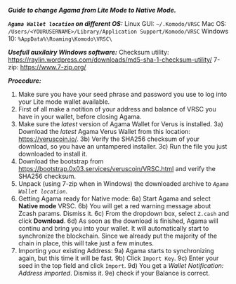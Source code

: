 __***Guide to change Agama from Lite Mode to Native Mode.***__

__*`Agama Wallet location` on different OS:*__
Linux GUI:	`~/.Komodo/VRSC`
Mac OS: 	`/Users/<YOURUSERNAME>/Library/Application Support/Komodo/VRSC`
Windows 10: 	`%AppData%\Roaming\Komodo\VRSC\`

__*Usefull auxilairy Windows software:*__
Checksum utility:	https://raylin.wordpress.com/downloads/md5-sha-1-checksum-utility/
7-zip:			https://www.7-zip.org/

__*Procedure:*__
1) Make sure you have your seed phrase and password you use to log into your Lite mode wallet available.
2) First of all make a notition of your address and balance of VRSC you have in your wallet, before closing Agama.
3) Make sure the _latest_ version of Agama Wallet for Verus is installed.
	3a) Download the _latest_ Agama Verus Wallet from this location: https://veruscoin.io/.
	3b) Verify the SHA256 checksum of your download, so you have an untampered installer.
	3c) Run the file you just downloaded to install it.
4) Download the bootstrap from https://bootstrap.0x03.services/veruscoin/VRSC.html and verify the SHA256 checksum.
5) Unpack (using 7-zip when in Windows) the downloaded archive to *`Agama Wallet location`*.
6) Getting Agama ready for Native mode:
  6a) Start Agama and select **Native mode** VRSC.
  6b) You will get a red warning message about Zcash params. Dismiss it.
  6c) From the dropdown box, select `Z.cash` and click **Download**.
  6d) As soon as the download is finished, Agama will continu and bring you into your wallet. It will automatically start to synchronize the blockchain. Since we already put the majority of the chain in place, this will take just a few minutes.
9) Importing your existing Address:
  9a) Agama starts to synchronizing again, but this time it will be fast.
  9b) Click `Import Key`.
  9c) Enter your seed in the top field and click `Import`.
  9d) You get a *Wallet Notification: Address imported*. Dismiss it.
  9e) check if your Balance is correct.
